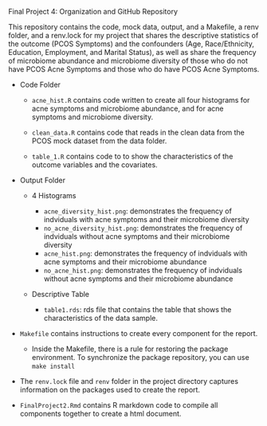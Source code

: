 Final Project 4: Organization and GitHub Repository

This repository contains the code, mock data, output, and a Makefile, a renv folder, and a renv.lock for my project that shares the descriptive statistics of the outcome (PCOS Symptoms) and the confounders (Age, Race/Ethnicity, Education, Employment, and Marital Status), as well as share the frequency of microbiome abundance and microbiome diversity of those who do not have PCOS Acne Symptoms and those who do have PCOS Acne Symptoms. 

-   Code Folder

    -   `acne_hist.R` contains code written to create all four histograms for acne symptoms and microbiome abundance, and for acne symptoms and microbiome diversity.

    -   `clean_data.R` contains code that reads in the clean data from the PCOS mock dataset from the data folder.

    -   `table_1.R` contains code to to show the characteristics of the outcome variables and the covariates. 

-   Output Folder

    -   4 Histograms
        - `acne_diversity_hist.png`: demonstrates the frequency of indviduals with acne symptoms and their microbiome diversity
        - `no_acne_diversity_hist.png`: demonstrates the frequency of indviduals without acne symptoms and their microbiome diversity
        - `acne_hist.png`: demonstrates the frequency of indviduals with acne symptoms and their microbiome abundance
        - `no_acne_hist.png`: demonstrates the frequency of indviduals without acne symptoms and their microbiome abundance

    -   Descriptive Table
        - `table1.rds`: rds file that contains the table that shows the characteristics of the data sample. 


-   `Makefile` contains instructions to create every component for the report. 
    - Inside the Makefile, there is a rule for restoring the package environment. To synchronize the package repository, you can use `make install`
    
-   The `renv.lock` file and `renv` folder in the project directory captures information on the packages used to create the report. 

-   `FinalProject2.Rmd` contains R markdown code to compile all components together to create a html document.
